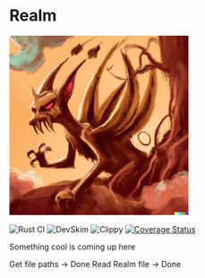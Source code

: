 # Realm
![alt text](logo.png)

![Rust CI](https://github.com/vmanikes/Realm/actions/workflows/rust.yml/badge.svg)
![DevSkim](https://github.com/vmanikes/Realm/actions/workflows/devskim.yml/badge.svg)
![Clippy](https://github.com/vmanikes/Realm/actions/workflows/rust-clippy.yml/badge.svg)
[![Coverage Status](https://coveralls.io/repos/github/vmanikes/Realm/badge.svg?branch=main)](https://coveralls.io/github/vmanikes/Realm?branch=main)

Something cool is coming up here

Get file paths -> Done 
Read Realm file -> Done


